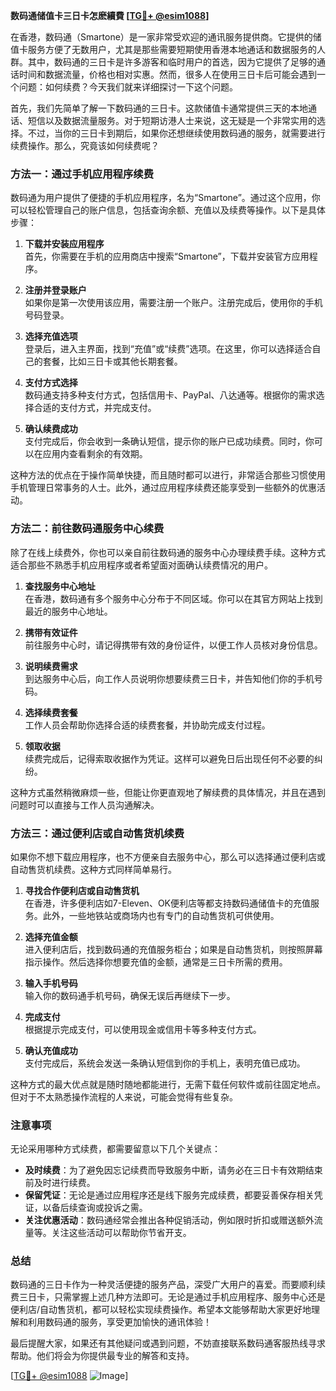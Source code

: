 **数码通储值卡三日卡怎麽續費 [[TG💪+ @esim1088](https://t.me/s/esim1088)]**

在香港，数码通（Smartone）是一家非常受欢迎的通讯服务提供商。它提供的储值卡服务方便了无数用户，尤其是那些需要短期使用香港本地通话和数据服务的人群。其中，数码通的三日卡是许多游客和临时用户的首选，因为它提供了足够的通话时间和数据流量，价格也相对实惠。然而，很多人在使用三日卡后可能会遇到一个问题：如何续费？今天我们就来详细探讨一下这个问题。

首先，我们先简单了解一下数码通的三日卡。这款储值卡通常提供三天的本地通话、短信以及数据流量服务。对于短期访港人士来说，这无疑是一个非常实用的选择。不过，当你的三日卡到期后，如果你还想继续使用数码通的服务，就需要进行续费操作。那么，究竟该如何续费呢？

### 方法一：通过手机应用程序续费

数码通为用户提供了便捷的手机应用程序，名为“Smartone”。通过这个应用，你可以轻松管理自己的账户信息，包括查询余额、充值以及续费等操作。以下是具体步骤：

1. **下载并安装应用程序**  
   首先，你需要在手机的应用商店中搜索“Smartone”，下载并安装官方应用程序。

2. **注册并登录账户**  
   如果你是第一次使用该应用，需要注册一个账户。注册完成后，使用你的手机号码登录。

3. **选择充值选项**  
   登录后，进入主界面，找到“充值”或“续费”选项。在这里，你可以选择适合自己的套餐，比如三日卡或其他长期套餐。

4. **支付方式选择**  
   数码通支持多种支付方式，包括信用卡、PayPal、八达通等。根据你的需求选择合适的支付方式，并完成支付。

5. **确认续费成功**  
   支付完成后，你会收到一条确认短信，提示你的账户已成功续费。同时，你可以在应用内查看剩余的有效期。

这种方法的优点在于操作简单快捷，而且随时都可以进行，非常适合那些习惯使用手机管理日常事务的人士。此外，通过应用程序续费还能享受到一些额外的优惠活动。

### 方法二：前往数码通服务中心续费

除了在线上续费外，你也可以亲自前往数码通的服务中心办理续费手续。这种方式适合那些不熟悉手机应用程序或者希望面对面确认续费情况的用户。

1. **查找服务中心地址**  
   在香港，数码通有多个服务中心分布于不同区域。你可以在其官方网站上找到最近的服务中心地址。

2. **携带有效证件**  
   前往服务中心时，请记得携带有效的身份证件，以便工作人员核对身份信息。

3. **说明续费需求**  
   到达服务中心后，向工作人员说明你想要续费三日卡，并告知他们你的手机号码。

4. **选择续费套餐**  
   工作人员会帮助你选择合适的续费套餐，并协助完成支付过程。

5. **领取收据**  
   续费完成后，记得索取收据作为凭证。这样可以避免日后出现任何不必要的纠纷。

这种方式虽然稍微麻烦一些，但能让你更直观地了解续费的具体情况，并且在遇到问题时可以直接与工作人员沟通解决。

### 方法三：通过便利店或自动售货机续费

如果你不想下载应用程序，也不方便亲自去服务中心，那么可以选择通过便利店或自动售货机续费。这种方式同样简单易行。

1. **寻找合作便利店或自动售货机**  
   在香港，许多便利店如7-Eleven、OK便利店等都支持数码通储值卡的充值服务。此外，一些地铁站或商场内也有专门的自动售货机可供使用。

2. **选择充值金额**  
   进入便利店后，找到数码通的充值服务柜台；如果是自动售货机，则按照屏幕指示操作。然后选择你想要充值的金额，通常是三日卡所需的费用。

3. **输入手机号码**  
   输入你的数码通手机号码，确保无误后再继续下一步。

4. **完成支付**  
   根据提示完成支付，可以使用现金或信用卡等多种支付方式。

5. **确认充值成功**  
   支付完成后，系统会发送一条确认短信到你的手机上，表明充值已成功。

这种方式的最大优点就是随时随地都能进行，无需下载任何软件或前往固定地点。但对于不太熟悉操作流程的人来说，可能会觉得有些复杂。

### 注意事项

无论采用哪种方式续费，都需要留意以下几个关键点：

- **及时续费**：为了避免因忘记续费而导致服务中断，请务必在三日卡有效期结束前及时进行续费。
- **保留凭证**：无论是通过应用程序还是线下服务完成续费，都要妥善保存相关凭证，以备后续查询或投诉之需。
- **关注优惠活动**：数码通经常会推出各种促销活动，例如限时折扣或赠送额外流量等。关注这些活动可以帮助你节省开支。

### 总结

数码通的三日卡作为一种灵活便捷的服务产品，深受广大用户的喜爱。而要顺利续费三日卡，只需掌握上述几种方法即可。无论是通过手机应用程序、服务中心还是便利店/自动售货机，都可以轻松实现续费操作。希望本文能够帮助大家更好地理解和利用数码通的服务，享受更加愉快的通讯体验！

最后提醒大家，如果还有其他疑问或遇到问题，不妨直接联系数码通客服热线寻求帮助。他们将会为你提供最专业的解答和支持。

[[TG💪+ @esim1088](https://t.me/s/esim1088) ![Image](https://i.postimg.cc/4NQfJmqS/Snipaste-2025-05-13-00-14-12.png)]